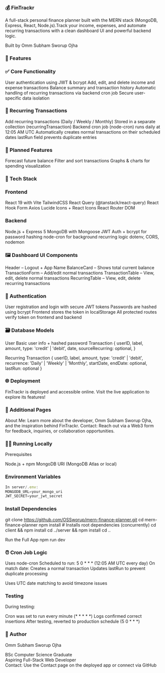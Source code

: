 ### 💰 FinTrackr
A full-stack personal finance planner built with the MERN stack (MongoDB, Express, React, Node.js).Track your income, expenses, and automate recurring transactions with a clean dashboard UI and powerful backend logic.

Built by Omm Subham Sworup Ojha


### 🚀 Features
### ✅ Core Functionality

User authentication using JWT & bcrypt
Add, edit, and delete income and expense transactions
Balance summary and transaction history
Automatic handling of recurring transactions via backend cron job
Secure user-specific data isolation

### 🔁 Recurring Transactions

Add recurring transactions (Daily / Weekly / Monthly)
Stored in a separate collection (recurringTransaction)
Backend cron job (node-cron) runs daily at 12:05 AM UTC
Automatically creates normal transactions on their scheduled dates
lastRun field prevents duplicate entries

### 🧠 Planned Features

Forecast future balance
Filter and sort transactions
Graphs & charts for spending visualization


### 🧱 Tech Stack
### Frontend

React 19 with Vite
TailwindCSS
React Query (@tanstack/react-query)
React Hook Form
Axios
Lucide Icons + React Icons
React Router DOM

### Backend

Node.js + Express 5
MongoDB with Mongoose
JWT Auth + bcrypt for password hashing
node-cron for background recurring logic
dotenv, CORS, nodemon


### 🖼 Dashboard UI Components

Header – Logout + App Name
BalanceCard – Shows total current balance
TransactionForm – Add/edit normal transactions
TransactionTable – View, edit, delete normal transactions
RecurringTable – View, edit, delete recurring transactions


### 🔐 Authentication

User registration and login with secure JWT tokens
Passwords are hashed using bcrypt
Frontend stores the token in localStorage
All protected routes verify token on frontend and backend


### 🗃 Database Models
User
Basic user info + hashed password
Transaction
{
  userID,
  label,
  amount,
  type: 'credit' | 'debit',
  date,
  sourceRecurring: optional,
}

Recurring Transaction
{
  userID,
  label,
  amount,
  type: 'credit' | 'debit',
  recurrence: 'Daily' | 'Weekly' | 'Monthly',
  startDate,
  endDate: optional,
  lastRun: optional
}


### 🌐 Deployment
FinTrackr is deployed and accessible online. Visit the live application to explore its features!

### 📄 Additional Pages

About Me: Learn more about the developer, Omm Subham Sworup Ojha, and the inspiration behind FinTrackr.
Contact: Reach out via a Web3 form for feedback, inquiries, or collaboration opportunities.


### 🏃‍♂️ Running Locally
Prerequisites

Node.js + npm
MongoDB URI (MongoDB Atlas or local)

### Environment Variables
```javascript
In server/.env:
MONGODB_URL=your_mongo_uri
JWT_SECRET=your_jwt_secret
```

### Install Dependencies

git clone https://github.com/OSSworup/mern-finance-planner.git
cd mern-finance-planner
npm install           # Installs root dependencies (concurrently)
cd client && npm install
cd ../server && npm install
cd ..

Run the Full App
npm run dev


### ⏰ Cron Job Logic

Uses node-cron
Scheduled to run: 5 0 * * * (12:05 AM UTC every day)
On match date:
Creates a normal transaction
Updates lastRun to prevent duplicate processing


Uses UTC date matching to avoid timezone issues

### Testing
During testing:

Cron was set to run every minute (* * * * *)
Logs confirmed correct insertions
After testing, reverted to production schedule (5 0 * * *)


### 👤 Author
Omm Subham Sworup Ojha  

BSc Computer Science Graduate  
Aspiring Full-Stack Web Developer  
Contact: Use the Contact page on the deployed app or connect via GitHub

